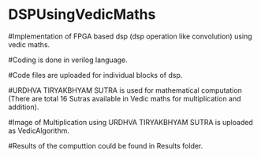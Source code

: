 # DSPUsingVedicMaths

#Implementation of  FPGA based dsp (dsp operation like convolution) using vedic maths.

#Coding is done in verilog language.
 
#Code files are uploaded for individual blocks of dsp. 

#URDHVA TIRYAKBHYAM SUTRA is used for mathematical computation (There are total 16 Sutras available in Vedic maths for multiplication and addition).

#Image of Multiplication using URDHVA TIRYAKBHYAM SUTRA is uploaded as VedicAlgorithm.

#Results of the computtion could be found in Results folder.


